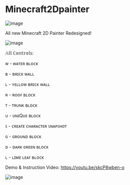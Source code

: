 # Minecraft2Dpainter


![image](https://user-images.githubusercontent.com/94727252/205456532-e198a422-2baa-462b-91c9-f7852d895cbc.png)



All new Minecraft 2D Painter Redesigned!

![image](https://user-images.githubusercontent.com/94727252/205456657-0761e6b3-6a96-4a28-a424-00b758c63b30.png)

𝔸𝕝𝕝 ℂ𝕠𝕟𝕥𝕣𝕠𝕝𝕤:

ᴡ - ᴡᴀᴛᴇʀ ʙʟᴏᴄᴋ

ʙ - ʙʀɪᴄᴋ ᴡᴀʟʟ

ʟ - ʏᴇʟʟᴏᴡ ʙʀɪᴄᴋ ᴡᴀʟʟ

ʀ - ʀᴏᴏꜰ ʙʟᴏᴄᴋ

ᴛ - ᴛʀᴜɴᴋ ʙʟᴏᴄᴋ

ᴜ - ᴜɴɪQᴜᴇ ʙʟᴏᴄᴋ

ꜱ - ᴄʀᴇᴀᴛᴇ ᴄʜᴀʀᴀᴄᴛᴇʀ ꜱɴᴀᴘꜱʜᴏᴛ

ɢ - ɢʀᴏᴜɴᴅ ʙʟᴏᴄᴋ

ᴅ - ᴅᴀʀᴋ ɢʀᴇᴇɴ ʙʟᴏᴄᴋ

ʟ - ʟɪᴍᴇ ʟᴇᴀꜰ ʙʟᴏᴄᴋ



Demo & Instruction Video: https://youtu.be/skcP8wben-o

![image](https://user-images.githubusercontent.com/94727252/205456488-220de639-5d9c-4c83-a58f-200bead72bc9.png)


